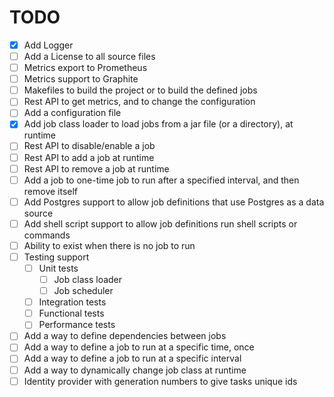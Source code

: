 # TODO

* [x] Add Logger
* [ ] Add a License to all source files
* [ ] Metrics export to Prometheus
* [ ] Metrics support to Graphite
* [ ] Makefiles to build the project or to build the defined jobs
* [ ] Rest API to get metrics, and to change the configuration
* [ ] Add a configuration file
* [x] Add job class loader to load jobs from a jar file (or a directory), at runtime
* [ ] Rest API to disable/enable a job
* [ ] Rest API to add a job at runtime
* [ ] Rest API to remove a job at runtime
* [ ] Add a job to one-time job to run after a specified interval, and then remove itself
* [ ] Add Postgres support to allow job definitions that use Postgres as a data source
* [ ] Add shell script support to allow job definitions run shell scripts or commands
* [ ] Ability to exist when there is no job to run
* [ ] Testing support
  * [ ] Unit tests
    * [ ] Job class loader
    * [ ] Job scheduler
  * [ ] Integration tests
  * [ ] Functional tests
  * [ ] Performance tests
* [ ] Add a way to define dependencies between jobs
* [ ] Add a way to define a job to run at a specific time, once
* [ ] Add a way to define a job to run at a specific interval
* [ ] Add a way to dynamically change job class at runtime
* [ ] Identity provider with generation numbers to give tasks unique ids
